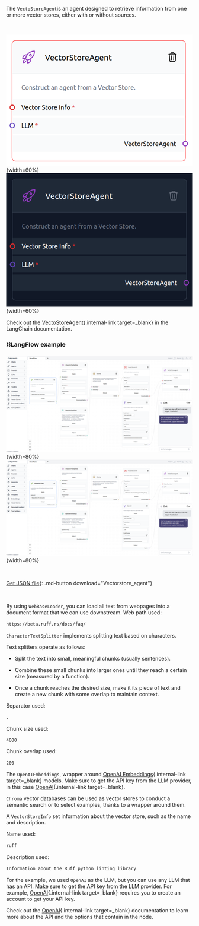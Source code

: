 The `VectoStoreAgent`is an agent designed to retrieve information from one or more vector stores, either with or without sources.

<br>

![Description](img/single_node/vec_sto_agt.png#only-light){width=60%}
![Description](img/single_node/vec_sto_agt2.png#only-dark){width=60%}

Check out the [VectoStoreAgent](https://python.langchain.com/en/latest/modules/agents/toolkits/examples/vectorstore.html){.internal-link target=_blank} in the LangChain documentation.

### ⛓️LangFlow example

![Description](img/vectorstore-agent.png#only-dark){width=80%}
![Description](img/vectorstore-agent.png#only-light){width=80%}

<br>

[Get JSON file](data/Vectorstore_agent.json){: .md-button download="Vectorstore_agent"} 

<br>

By using `WebBaseLoader`, you can load all text from webpages into a document format that we can use downstream. Web path used:
``` txt
https://beta.ruff.rs/docs/faq/
```

`CharacterTextSplitter` implements splitting text based on characters. 

Text splitters operate as follows:

- Split the text into small, meaningful chunks (usually sentences).

- Combine these small chunks into larger ones until they reach a certain size (measured by a function).

- Once a chunk reaches the desired size, make it its piece of text and create a new chunk with some overlap to maintain context.

Separator used:
``` txt
.
```
Chunk size used:
``` txt
4000
```
Chunk overlap used:
``` txt
200
```

The `OpenAIEmbeddings`, wrapper around [OpenAI Embeddings](https://platform.openai.com/docs/guides/embeddings/what-are-embeddings){.internal-link target=_blank} models. Make sure to get the API key from the LLM provider, in this case [OpenAI](https://platform.openai.com/){.internal-link target=_blank}.

`Chroma` vector databases can be used as vector stores to conduct a semantic search or to select examples, thanks to a wrapper around them.

A `VectorStoreInfo` set information about the vector store, such as the name and description.

Name used:
``` txt
ruff
```
Description used:
``` txt
Information about the Ruff python linting library
```

For the example, we used `OpenAI` as the LLM, but you can use any LLM that has an API. Make sure to get the API key from the LLM provider. For example, [OpenAI](https://platform.openai.com/){.internal-link target=_blank} requires you to create an account to get your API key.

Check out the [OpenAI](https://platform.openai.com/docs/introduction/overview){.internal-link target=_blank} documentation to learn more about the API and the options that contain in the node.